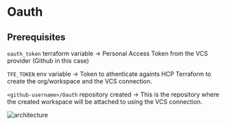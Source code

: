 # Oauth

## Prerequisites
`oauth_token` terraform variable -> Personal Access Token from the VCS provider (Github in this case)

`TFE_TOKEN` env variable -> Token to athenticate againts HCP Terraform to create the org/workspace and the VCS connection.

`<github-username>/Oauth` repository created -> This is the repository where the created workspace will be attached to using the VCS connection.

![architecture](https://github.com/user-attachments/assets/98d945e1-f4a7-477c-960b-3e9e0b7ad227)

